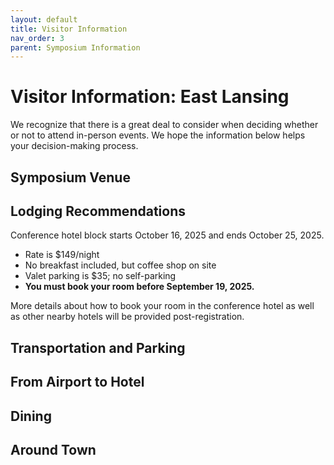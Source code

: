 ```yaml
---
layout: default
title: Visitor Information
nav_order: 3
parent: Symposium Information
---
```

# Visitor Information: East Lansing

We recognize that there is a great deal to consider when deciding whether or not to attend in-person events. We hope the information below helps your decision-making process.

## Symposium Venue

## Lodging Recommendations

Conference hotel block starts October 16, 2025 and ends October 25, 2025.
- Rate is $149/night
- No breakfast included, but coffee shop on site
- Valet parking is $35; no self-parking
- **You must book your room before September 19, 2025.**

More details about how to book your room in the conference hotel as well as other nearby hotels will be provided post-registration.

## Transportation and Parking

## From Airport to Hotel

## Dining

## Around Town
